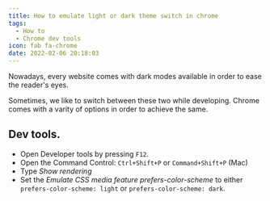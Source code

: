 ```yaml
---
title: How to emulate light or dark theme switch in chrome
tags:
  - How to
  - Chrome dev tools
icon: fab fa-chrome
date: 2022-02-06 20:18:03
---
```



Nowadays, every website comes with dark modes available in order to ease the reader's eyes.

Sometimes, we like to switch between these two while developing. Chrome comes with a varity of options in order to achieve the same.

## Dev tools.

- Open Developer tools by pressing `F12`.
- Open the Command Control: `Ctrl+Shift+P` or `Command+Shift+P` (Mac)
- Type _Show rendering_
- Set the _Emulate CSS media feature prefers-color-scheme_ to either `prefers-color-scheme: light` or `prefers-color-scheme: dark`.
